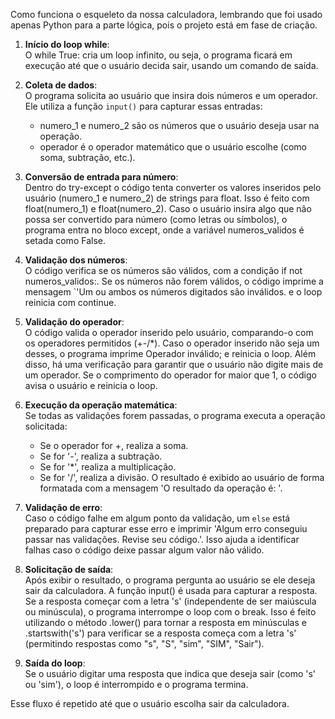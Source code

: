 Como funciona o esqueleto da nossa calculadora, lembrando que foi usado apenas Python para a parte lógica, pois o projeto está em fase de criação.

1. **Início do loop while**:  
   O while True: cria um loop infinito, ou seja, o programa ficará em execução até que o usuário decida sair, usando um comando de saída.

2. **Coleta de dados**:  
   O programa solicita ao usuário que insira dois números e um operador. Ele utiliza a função `input()` para capturar essas entradas:
   - numero_1 e numero_2 são os números que o usuário deseja usar na operação.
   - operador é o operador matemático que o usuário escolhe (como soma, subtração, etc.).

3. **Conversão de entrada para número**:  
   Dentro do try-except o código tenta converter os valores inseridos pelo usuário (numero_1 e numero_2) de strings para float. Isso é feito com float(numero_1) e float(numero_2). Caso o usuário insira algo que não possa ser convertido para número (como letras ou símbolos), o programa entra no bloco except, onde a variável numeros_validos é setada como False.

4. **Validação dos números**:  
   O código verifica se os números são válidos, com a condição if not numeros_validos:. Se os números não forem válidos, o código imprime a mensagem `'Um ou ambos os números digitados são inválidos. e o loop reinicia com continue.

5. **Validação do operador**:  
   O código valida o operador inserido pelo usuário, comparando-o com os operadores permitidos (+-/*). Caso o operador inserido não seja um desses, o programa imprime Operador inválido; e reinicia o loop. Além disso, há uma verificação para garantir que o usuário não digite mais de um operador. Se o comprimento do operador for maior que 1, o código avisa o usuário e reinicia o loop.

6. **Execução da operação matemática**:  
   Se todas as validações forem passadas, o programa executa a operação solicitada:
   - Se o operador for +, realiza a soma.
   - Se for '-', realiza a subtração.
   - Se for '*', realiza a multiplicação.
   - Se for '/', realiza a divisão.
   O resultado é exibido ao usuário de forma formatada com a mensagem 'O resultado da operação é: '.

7. **Validação de erro**:  
   Caso o código falhe em algum ponto da validação, um `else` está preparado para capturar esse erro e imprimir 'Algum erro conseguiu passar nas validações. Revise seu código.'. Isso ajuda a identificar falhas caso o código deixe passar algum valor não válido.

8. **Solicitação de saída**:  
   Após exibir o resultado, o programa pergunta ao usuário se ele deseja sair da calculadora. A função input() é usada para capturar a resposta. Se a resposta começar com a letra 's' (independente de ser maiúscula ou minúscula), o programa interrompe o loop com o break. Isso é feito utilizando o método .lower() para tornar a resposta em minúsculas e .startswith('s') para verificar se a resposta começa com a letra 's' (permitindo respostas como "s", "S", "sim", "SIM", "Sair").

9. **Saída do loop**:  
   Se o usuário digitar uma resposta que indica que deseja sair (como 's' ou 'sim'), o loop é interrompido e o programa termina.

Esse fluxo é repetido até que o usuário escolha sair da calculadora.
